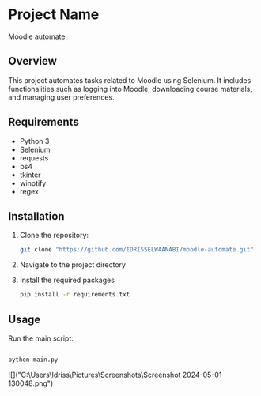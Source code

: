 # Project Name
Moodle automate
## Overview

This project automates tasks related to Moodle using Selenium. It includes functionalities such as logging into Moodle, downloading course materials, and managing user preferences.

## Requirements

- Python 3
- Selenium 
- requests
- bs4
- tkinter
- winotify
- regex

## Installation

1. Clone the repository:

   ```bash
   git clone "https://github.com/IDRISSELWAANABI/moodle-automate.git"
2. Navigate to the project directory
3. Install the required packages

   ```bash
   pip install -r requirements.txt
## Usage
Run the main script:

   ```bash

   python main.py
```



![]("C:\Users\Idriss\Pictures\Screenshots\Screenshot 2024-05-01 130048.png")

